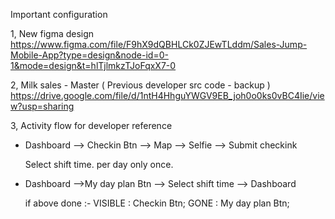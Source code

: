 Important configuration

 1, New figma design
    https://www.figma.com/file/F9hX9dQBHLCk0ZJEwTLddm/Sales-Jump-Mobile-App?type=design&node-id=0-1&mode=design&t=hlTjlmkzTJoFqxX7-0
 
 2, Milk sales - Master ( Previous developer src code - backup )
    https://drive.google.com/file/d/1ntH4HhguYWGV9EB_joh0o0ks0vBC4Iie/view?usp=sharing

 3, Activity flow for developer reference
      
   - Dashboard --> Checkin Btn --> Map --> Selfie --> Submit checkink

     Select shift time. per day only once.
   - Dashboard -->My day plan Btn --> Select shift time --> Dashboard

     if above done :-
     VISIBLE : Checkin Btn;
     GONE : My day plan Btn;